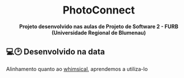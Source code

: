 <div align="center">
  <h1 >PhotoConnect</h1>
  <b>Projeto desenvolvido nas aulas de Projeto de Software 2 - FURB (Universidade Regional de Blumenau)</b>
</div>

## 💻🕑 Desenvolvido na data
<p>Alinhamento quanto ao <a href="https://whimsical.com/J1c5jUbBTJq1bYMfCDgij3">whimsical</a>, aprendemos a utiliza-lo</p>
